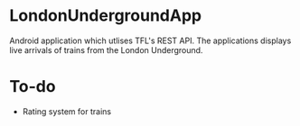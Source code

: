 # LondonUndergroundApp
Android application which utlises TFL's REST API. The applications displays live arrivals of trains from the London Underground.

# To-do
* Rating system for trains 



